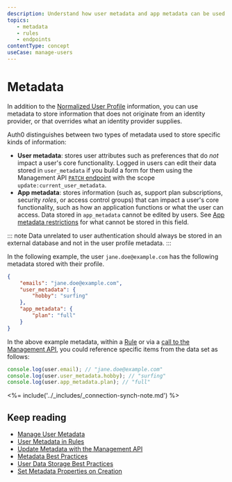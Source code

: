 ```yaml
---
description: Understand how user metadata and app metadata can be used to store information that does not originate from an identity provider.
topics: 
   - metadata
   - rules
   - endpoints
contentType: concept
useCase: manage-users
---
```


# Metadata

In addition to the [Normalized User Profile](/users/normalized) information, you can use metadata to store information that does not originate from an identity provider, or that overrides what an identity provider supplies.

Auth0 distinguishes between two types of metadata used to store specific kinds of information:

* **User metadata**: stores user attributes such as preferences that do *not* impact a user's core functionality. Logged in users can edit their data stored in `user_metadata` if you build a form for them using the Management API [`PATCH` endpoint](/api/management/v2#!/Users/patch_users_by_id) with the scope `update:current_user_metadata`. 
* **App metadata**: stores information (such as, support plan subscriptions, security <dfn data-key="role">roles</dfn>, or access control groups) that can impact a user's core functionality, such as how an application functions or what the user can access. Data stored in `app_metadata` cannot be edited by users. See [App metadata restrictions](/best-practices/metadata-best-practices#app-metadata-restrictions) for what cannot be stored in this field. 

::: note
Data unrelated to user authentication should always be stored in an external database and not in the user profile metadata. 
:::

In the following example, the user `jane.doe@example.com` has the following metadata stored with their profile. 

```json
{
    "emails": "jane.doe@example.com",
    "user_metadata": {
        "hobby": "surfing"
    },
    "app_metadata": {
        "plan": "full"
    }
}
```

In the above example metadata, within a [Rule](/rules) or via a [call to the Management API](/users/guides/read-metadata), you could reference specific items from the data set as follows:

```js
console.log(user.email); // "jane.doe@example.com"
console.log(user.user_metadata.hobby); // "surfing"
console.log(user.app_metadata.plan); // "full"
```

<%= include('../_includes/_connection-synch-note.md') %>

## Keep reading

* [Manage User Metadata](/users/guides/manage-user-metadata)
* [User Metadata in Rules](/rules/current/metadata-in-rules)
* [Update Metadata with the Management API](/users/guides/update-metadata-properties-with-management-api)
* [Metadata Best Practices](/best-practices/metadata-best-practices)
* [User Data Storage Best Practices](/best-practices/user-data-storage-best-practices)
* [Set Metadata Properties on Creation](/users/guides/set-metadata-properties-on-creation)
